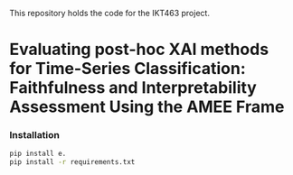 This repository holds the code for the IKT463 project.

# Evaluating post-hoc XAI methods for Time-Series Classification: Faithfulness and Interpretability Assessment Using the AMEE Frame


### Installation
```bash
pip install e.
pip install -r requirements.txt
```
